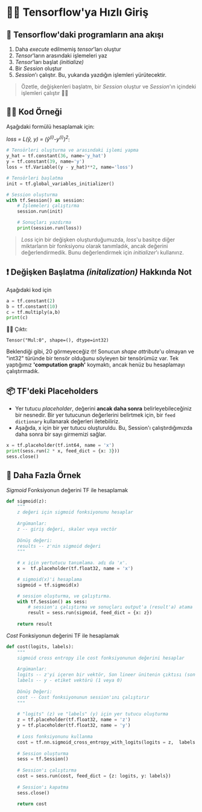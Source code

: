 # 🏃‍♀️ Tensorflow'ya Hızlı Giriş

## 🚩 Tensorflow'daki programların ana akışı
1. Daha _execute_ edilmemiş _tensor_'ları oluştur
2. _Tensor_'ların arasındaki işlemeleri yaz
3. _Tensor_'ları başlat _(initialize)_
4. Bir _Session_ oluştur
5. _Session_'ı çalıştır. Bu, yukarıda yazdığın işlemleri yürütecektir.

> Özetle, değişkenleri başlatm, bir _Session_ oluştur ve _Session_'ın içindeki işlemleri çalıştır 👩‍🏫

## 👩‍💻 Kod Örneği
Aşağıdaki formülü hesaplamak için:

_loss = L(ŷ, y) = (ŷ<sup>(i)</sup>-y<sup>(i)</sup>)<sup>2</sup>_:

```python
# Tensörleri oluşturma ve arasındaki işlemi yapma 
y_hat = tf.constant(36, name='y_hat')
y = tf.constant(39, name='y')
loss = tf.Variable((y - y_hat)**2, name='loss')

# Tensörleri başlatma
init = tf.global_variables_initializer()

# Session oluşturma
with tf.Session() as session: 
    # İşlemeleri çalıştırma
    session.run(init) 

    # Sonuçları yazdırma
    print(session.run(loss)) 
```

> _Loss_ için bir değişken oluşturduğumuzda, _loss_'u basitçe diğer miktarların bir fonksiyonu olarak tanımladık, ancak değerini değerlendirmedik. Bunu değerlendirmek için _initializer_'ı kullanırız.

## ❗ Değişken Başlatma _(initalization)_ Hakkında Not

Aşağıdaki kod için

```python
a = tf.constant(2)
b = tf.constant(10)
c = tf.multiply(a,b)
print(c)
```

🤸‍♀️ Çıktı:

```
Tensor("Mul:0", shape=(), dtype=int32)
```

Beklendiği gibi, 20 görmeyeceğiz 🤓! Sonucun _shape attribute_'u olmayan ve "int32" türünde bir tensör olduğunu söyleyen bir tensörümüz var. Tek yaptığımız **'computation graph'** koymaktı, ancak henüz bu hesaplamayı çalıştırmadık.

## 📦 TF'deki Placeholders 
- Yer tutucu _placeholder_, değerini **ancak daha sonra** belirleyebileceğiniz bir nesnedir. Bir yer tutucunun değerlerini belirtmek için, bir `feed dictionary` kullanarak değerleri iletebiliriz.
- Aşağıda, x için bir yer tutucu oluşturuldu. Bu, Session'ı çalıştırdığımızda daha sonra bir sayı girmemizi sağlar.

```python
x = tf.placeholder(tf.int64, name = 'x')
print(sess.run(2 * x, feed_dict = {x: 3}))
sess.close()
```

## 🎀 Daha Fazla Örnek
_Sigmoid_ Fonksiyonun değerini TF ile hesaplamak

```python
def sigmoid(z):
    """
    z değeri için sigmoid fonksiyonunu hesaplar
    
    Argümanlar:
    z -- giriş değeri, skaler veya vectör
    
    Dönüş değeri: 
    results -- z'nin sigmoid değeri 
    """
    
    # x için yertutucu tanımlama. adı da 'x'.
    x =  tf.placeholder(tf.float32, name = 'x')

    # sigmoid(x)'i hesaplama
    sigmoid = tf.sigmoid(x)

    # session oluşturma, ve çalıştırma.
    with tf.Session() as sess:
        # session'ı çalıştırma ve sonuçları output'a (result'a) atama
        result = sess.run(sigmoid, feed_dict = {x: z})
        
    return result
```

_Cost_ Fonksiyonun değerini TF ile hesaplamak

```python
def cost(logits, labels):
    """
    sigmoid cross entropy ile cost fonksiyonunun değerini hesaplar
    
    Argümanlar:
    logits -- z'yi içeren bir vektör, Son lineer ünitenin çıktısı (son sigmoid aktivasyonundan önce)
    labels -- y - etiket vektörü (1 veya 0) 
    
    Dönüş Değeri:
    cost -- Cost fonksiyonunun session'ını çalıştırır
    """
    
    # "logits" (z) ve "labels" (y) için yer tutucu oluşturma 
    z = tf.placeholder(tf.float32, name = 'z')
    y = tf.placeholder(tf.float32, name = 'y')
    
    # Loss fonksiyonunu kullanma
    cost = tf.nn.sigmoid_cross_entropy_with_logits(logits = z,  labels = y)
    
    # Session oluşturma
    sess = tf.Session()
    
    # Session'ı çalıştırma 
    cost = sess.run(cost, feed_dict = {z: logits, y: labels})
    
    # Session'ı kapatma
    sess.close()
        
    return cost
```